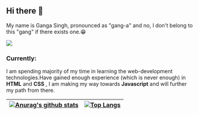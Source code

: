 ## Hi there 👋

My name is Ganga Singh, pronounced as "gang-a" and no, I don't belong to this "gang" if there exists one.😁

![](https://komarev.com/ghpvc/?username=meganga)

### Currently:

I am spending majority of my time in learning the web-development technologies.Have gained enough experience (which is never enough) in **HTML** and **CSS** , I am making my way towards **Javascript** and will further my path from there.

| [![Anurag's github stats](https://github-readme-stats.vercel.app/api?username=meganga&theme=tokyonight&include_all_commits=true)](https://github.com/anuraghazra/github-readme-stats) | [![Top Langs](https://github-readme-stats.vercel.app/api/top-langs/?username=meganga&height=300px&theme=vue-dark)](https://github.com/anuraghazra/github-readme-stats) |
| :------------------------------------------------------------------------------------------------------------------------------------------------------------------------------------ | :--------------------------------------------------------------------------------------------------------------------------------------------------------------------: |


<!-- [![Anurag's github stats](https://github-readme-stats.vercel.app/api?username=meganga&theme=tokyonight)](https://github.com/anuraghazra/github-readme-stats) | [![Top Langs](https://github-readme-stats.vercel.app/api/top-langs/?username=anuraghazra&layout=compact)](https://github.com/anuraghazra/github-readme-stats) -->

<!--
**meganga/meganga** is a ✨ _special_ ✨ repository because its `README.md` (this file) appears on your GitHub profile.

Here are some ideas to get you started:

- 🔭 I’m currently working on ...
- 🌱 I’m currently learning ...
- 👯 I’m looking to collaborate on ...
- 🤔 I’m looking for help with ...
- 💬 Ask me about ...
- 📫 How to reach me: ...
- 😄 Pronouns: ...
- ⚡ Fun fact: ...
-->

